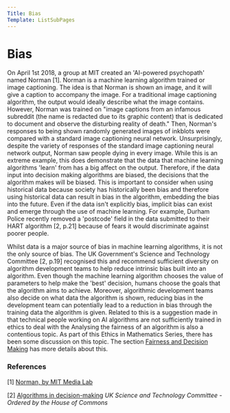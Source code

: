 ```yaml
---
Title: Bias
Template: ListSubPages
---
```




# Bias
On April 1st 2018, a group at MIT created an 'AI-powered psychopath' named Norman [1]. Norman is a machine learning algorithm trained 
or image captioning. The idea is that Norman is shown an image, and it will give a caption to accompany the image. For a traditional
image captioning algorithm, the output would ideally describe what the image contains. However, Norman was trained on "image captions
from an infamous subreddit (the name is redacted due to its graphic content) that is dedicated to document and observe the disturbing
reality of death." Then, Norman's responses to being shown randomly generated images of inkblots were compared with a standard image
captioning neural network. Unsurprisingly, despite the variety of responses of the standard image captioning neural network output,
Norman saw people dying in every image. While this is an extreme example, this does demonstrate that the data that machine learning
algorithms 'learn' from has a big affect on the output. Therefore, if the data input into decision making algorithms are biased, the
decisions that the algorithm makes will be biased. This is important to consider when using historical data because society has
historically been bias and therefore using historical data can result in bias in the algorithm, embedding the bias into the future. Even if
the data isn't explicitly bias, implicit bias can exist and emerge through the use of machine learning. For example, Durham Police recently
removed a 'postcode' field in the data submitted to their HART algorithm [2, p.21] because of fears it would discriminate against poorer people.

Whilst data is a major source of bias in machine learning algorithms, it is not the only source of bias. The UK Government's Science and
Technology Committee [2, p.19] recognised this and recommend sufficient diversity on algorithm development teams to help reduce intrinsic bias
built into an algorithm. Even though the machine learning algorithm chooses the value of parameters to help make the 'best' decision,
humans choose the goals that the algorithm aims to achieve. Moreover, algorithmic development teams also decide on what data the algorithm
is shown, reducing bias in the development team can potentially lead to a reduction in bias through the training data the algorithm is
given. Related to this is a suggestion made in that technical people working on AI algorithms are not sufficiently trained in ethics to
deal with the Analysing the fairness of an algorithm is also a contentious topic. As part of this Ethics in Mathematics Series, there has
been some discussion on this topic. The section [Fairness and Decision Making](https://cueimps.soc.srcf.net/course/course/algorithms) has
more details about this. 

### References

[1] [Norman, by MIT Media Lab](http://norman-ai.mit.edu)

[2] [Algorithms in decision-making](https://publications.parliament.uk/pa/cm201719/cmselect/cmsctech/351/351.pdf) *UK Science and Technology Committee - Ordered by the House of Commons*
